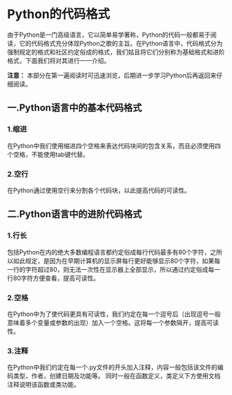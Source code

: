 # Python的代码格式

由于Python是一门高级语言，它以简单易学著称，Python的代码一般都易于阅读，它的代码格式充分体现Python之歌的主旨。在Python语言中，代码格式分为强制规定的格式和社区约定俗成的格式，我们姑且将它们分别称为基础格式和进阶格式，下面我们将对其进行一一介绍。

**注意：** 本部分在第一遍阅读时可迅速浏览，后期进一步学习Python后再返回来仔细阅读。

## 一.Python语言中的基本代码格式

### 1.缩进

在Python中我们使用缩进四个空格来表达代码块间的包含关系，而且必须使用四个空格，不能使用tab键代替。

### 2.空行

在Python通过使用空行来分割各个代码块，以此提高代码的可读性。

## 二.Python语言中的进阶代码格式

### 1.行长

包括Python在内的绝大多数编程语言都约定俗成每行代码最多有80个字符，之所以如此规定，是因为在早期计算机的显示屏每行更好能够显示80个字符，如果每一行的字符超过80，则无法一次性在显示器上全部显示，所以通过约定俗成每一行80字符方便查看，提高可读性。

### 2.空格

在Python中为了使代码更具有可读性，我们约定在每一个逗号后（出现逗号一般意味着多个变量或参数的出现）加入一个空格。这将每一个参数隔开，提高可读性。

### 3.注释

在Python中我们约定在每一个.py文件的开头加入注释，内容一般包括该文件的编码类型，作者，创建日期及功能等。
同时一般在函数定义，类定义下方使用文档注释说明该函数或类功能。

